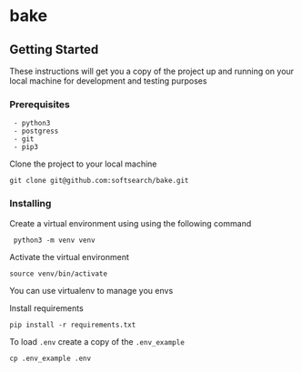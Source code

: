 # bake

## Getting Started

These instructions will get you a copy of the project up and running on your local machine for development and testing purposes

### Prerequisites 

```
 - python3
 - postgress
 - git
 - pip3
```

Clone the project to your local machine

```
git clone git@github.com:softsearch/bake.git
```


### Installing

Create a virtual environment using using the following command

```
 python3 -m venv venv
```

Activate the virtual environment

```
source venv/bin/activate
```

You can use virtualenv to manage you envs

Install requirements

```
pip install -r requirements.txt
```

To load `.env` create a copy of the `.env_example` 

```
cp .env_example .env
```



